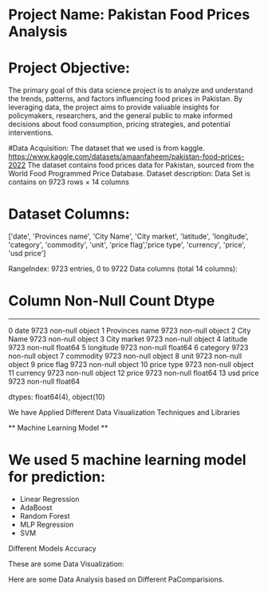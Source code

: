 # Project Name: Pakistan Food Prices Analysis

# Project Objective:
The primary goal of this data science project is to analyze and understand the trends, patterns, and factors influencing food prices in Pakistan. By leveraging data, the project aims to provide valuable insights for policymakers, researchers, and the general public to make informed decisions about food consumption, pricing strategies, and potential interventions.

#Data Acquisition:
The dataset that we used is from kaggle. 
https://www.kaggle.com/datasets/amaanfaheem/pakistan-food-prices-2022
The dataset contains food prices data for Pakistan, sourced from the World Food Programmed Price Database.
Dataset description:
Data Set is contains on 9723 rows × 14 columns

# Dataset Columns:
['date', 'Provinces name', 'City Name', 'City market', 'latitude', 'longitude', 'category', 'commodity', 'unit', 'price flag','price type', 'currency', 'price', 'usd price']

RangeIndex: 9723 entries, 0 to 9722
Data columns (total 14 columns):
 #   Column                      Non-Null Count      Dtype  
---  ------                      --------------      -----  
 0   date                        9723 non-null       object 
 1   Provinces name              9723 non-null       object 
 2   City Name                   9723 non-null       object 
 3   City market                 9723 non-null       object 
 4   latitude                    9723 non-null       float64
 5   longitude                   9723 non-null       float64
 6   category                    9723 non-null       object 
 7   commodity                   9723 non-null       object 
 8   unit                        9723 non-null       object 
 9   price flag                  9723 non-null       object 
 10  price type                  9723 non-null       object 
 11  currency                    9723 non-null       object 
 12  price                       9723 non-null       float64
 13  usd price                   9723 non-null       float64

dtypes: float64(4), object(10)

We have Applied Different Data Visualization Techniques and Libraries




** Machine Learning Model **

# We used 5 machine learning model for prediction:
- Linear Regression
- AdaBoost
- Random Forest
- MLP Regression
- SVM


Different Models Accuracy

These are some Data Visualization:

Here are some Data Analysis based on Different PaComparisions.

